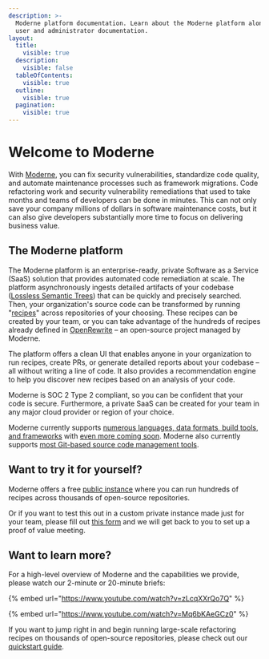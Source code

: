 ```yaml
---
description: >-
  Moderne platform documentation. Learn about the Moderne platform along with
  user and administrator documentation.
layout:
  title:
    visible: true
  description:
    visible: false
  tableOfContents:
    visible: true
  outline:
    visible: true
  pagination:
    visible: true
---
```


# Welcome to Moderne

With [Moderne](https://moderne.io), you can fix security vulnerabilities, standardize code quality, and automate maintenance processes such as framework migrations. Code refactoring work and security vulnerability remediations that used to take months and teams of developers can be done in minutes. This can not only save your company millions of dollars in software maintenance costs, but it can also give developers substantially more time to focus on delivering business value.

## The Moderne platform

The Moderne platform is an enterprise-ready, private Software as a Service (SaaS) solution that provides automated code remediation at scale. The platform asynchronously ingests detailed artifacts of your codebase ([Lossless Semantic Trees](concepts/lossless-semantic-trees.md)) that can be quickly and precisely searched. Then, your organization's source code can be transformed by running "[recipes](https://docs.openrewrite.org/concepts-and-explanations/recipes)" across repositories of your choosing. These recipes can be created by your team, or you can take advantage of the hundreds of recipes already defined in [OpenRewrite](https://docs.openrewrite.org/) – an open-source project managed by Moderne.

The platform offers a clean UI that enables anyone in your organization to run recipes, create PRs, or generate detailed reports about your codebase – all without writing a line of code. It also provides a recommendation engine to help you discover new recipes based on an analysis of your code.

Moderne is SOC 2 Type 2 compliant, so you can be confident that your code is secure. Furthermore, a private SaaS can be created for your team in any major cloud provider or region of your choice.

Moderne currently supports [numerous languages, data formats, build tools, and frameworks](/references/supported-languages.md) with [even more coming soon](/references/language-roadmap.md). Moderne also currently supports [most Git-based source code management tools](/references/supported-scms.md).

## Want to try it for yourself?

Moderne offers a free [public instance](https://app.moderne.io/) where you can run hundreds of recipes across thousands of open-source repositories.

Or if you want to test this out in a custom private instance made just for your team, please fill out [this form](https://lq7oxv9ggnm.typeform.com/ContactUs?typeform-source=https://docs.moderne.io/) and we will get back to you to set up a proof of value meeting.

## Want to learn more?

For a high-level overview of Moderne and the capabilities we provide, please watch our 2-minute or 20-minute briefs:

{% embed url="https://www.youtube.com/watch?v=zLcqXXrQo7Q" %}

{% embed url="https://www.youtube.com/watch?v=Mq6bKAeGCz0" %}

If you want to jump right in and begin running large-scale refactoring recipes on thousands of open-source repositories, please check out our [quickstart guide](user-documentation/running-your-first-recipe.md).
